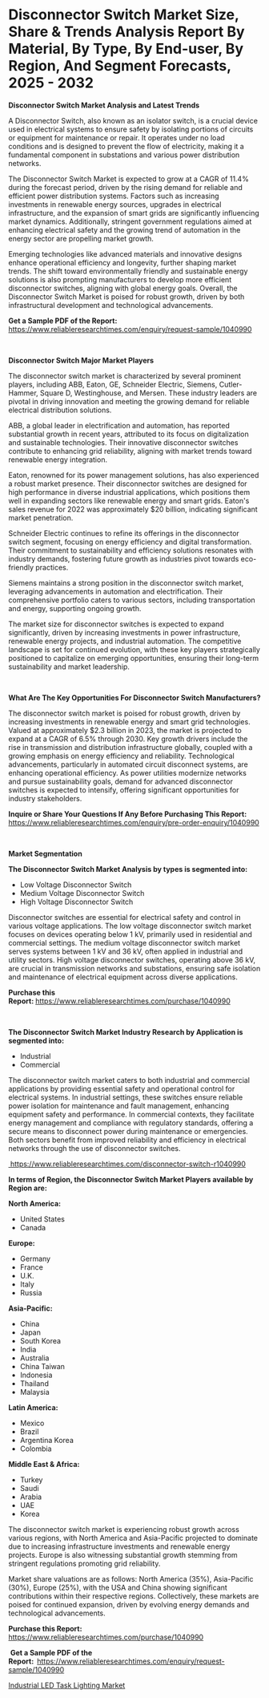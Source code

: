 <p><h1>Disconnector Switch Market Size, Share & Trends Analysis Report By Material, By Type, By End-user, By Region, And Segment Forecasts, 2025 - 2032</h1></p><p><strong>Disconnector Switch Market Analysis and Latest Trends</strong></p>
<p><p>A Disconnector Switch, also known as an isolator switch, is a crucial device used in electrical systems to ensure safety by isolating portions of circuits or equipment for maintenance or repair. It operates under no load conditions and is designed to prevent the flow of electricity, making it a fundamental component in substations and various power distribution networks.</p><p>The Disconnector Switch Market is expected to grow at a CAGR of 11.4% during the forecast period, driven by the rising demand for reliable and efficient power distribution systems. Factors such as increasing investments in renewable energy sources, upgrades in electrical infrastructure, and the expansion of smart grids are significantly influencing market dynamics. Additionally, stringent government regulations aimed at enhancing electrical safety and the growing trend of automation in the energy sector are propelling market growth.</p><p>Emerging technologies like advanced materials and innovative designs enhance operational efficiency and longevity, further shaping market trends. The shift toward environmentally friendly and sustainable energy solutions is also prompting manufacturers to develop more efficient disconnector switches, aligning with global energy goals. Overall, the Disconnector Switch Market is poised for robust growth, driven by both infrastructural development and technological advancements.</p></p>
<p><strong>Get a Sample PDF of the Report:&nbsp;</strong> <a href="https://www.reliableresearchtimes.com/enquiry/request-sample/1040990?utm_campaign=2105&utm_medium=2&utm_source=Github&utm_content=ia&utm_term=11022025&utm_id=disconnector-switch">https://www.reliableresearchtimes.com/enquiry/request-sample/1040990</a></p>
<p>&nbsp;</p>
<p><strong>Disconnector Switch Major Market Players</strong></p>
<p><p>The disconnector switch market is characterized by several prominent players, including ABB, Eaton, GE, Schneider Electric, Siemens, Cutler-Hammer, Square D, Westinghouse, and Mersen. These industry leaders are pivotal in driving innovation and meeting the growing demand for reliable electrical distribution solutions.</p><p>ABB, a global leader in electrification and automation, has reported substantial growth in recent years, attributed to its focus on digitalization and sustainable technologies. Their innovative disconnector switches contribute to enhancing grid reliability, aligning with market trends toward renewable energy integration.</p><p>Eaton, renowned for its power management solutions, has also experienced a robust market presence. Their disconnector switches are designed for high performance in diverse industrial applications, which positions them well in expanding sectors like renewable energy and smart grids. Eaton's sales revenue for 2022 was approximately $20 billion, indicating significant market penetration.</p><p>Schneider Electric continues to refine its offerings in the disconnector switch segment, focusing on energy efficiency and digital transformation. Their commitment to sustainability and efficiency solutions resonates with industry demands, fostering future growth as industries pivot towards eco-friendly practices.</p><p>Siemens maintains a strong position in the disconnector switch market, leveraging advancements in automation and electrification. Their comprehensive portfolio caters to various sectors, including transportation and energy, supporting ongoing growth.</p><p>The market size for disconnector switches is expected to expand significantly, driven by increasing investments in power infrastructure, renewable energy projects, and industrial automation. The competitive landscape is set for continued evolution, with these key players strategically positioned to capitalize on emerging opportunities, ensuring their long-term sustainability and market leadership.</p></p>
<p>&nbsp;</p>
<p><strong>What Are The Key Opportunities For Disconnector Switch Manufacturers?</strong></p>
<p><p>The disconnector switch market is poised for robust growth, driven by increasing investments in renewable energy and smart grid technologies. Valued at approximately $2.3 billion in 2023, the market is projected to expand at a CAGR of 6.5% through 2030. Key growth drivers include the rise in transmission and distribution infrastructure globally, coupled with a growing emphasis on energy efficiency and reliability. Technological advancements, particularly in automated circuit disconnect systems, are enhancing operational efficiency. As power utilities modernize networks and pursue sustainability goals, demand for advanced disconnector switches is expected to intensify, offering significant opportunities for industry stakeholders.</p></p>
<p><strong>Inquire or Share Your Questions If Any Before Purchasing This Report:</strong> <a href="https://www.reliableresearchtimes.com/enquiry/pre-order-enquiry/1040990?utm_campaign=2105&utm_medium=2&utm_source=Github&utm_content=ia&utm_term=11022025&utm_id=disconnector-switch">https://www.reliableresearchtimes.com/enquiry/pre-order-enquiry/1040990</a></p>
<p>&nbsp;</p>
<p><strong>Market Segmentation</strong></p>
<p><strong>The Disconnector Switch Market Analysis by types is segmented into:</strong></p>
<p><ul><li>Low Voltage Disconnector Switch</li><li>Medium Voltage Disconnector Switch</li><li>High Voltage Disconnector Switch</li></ul></p>
<p><p>Disconnector switches are essential for electrical safety and control in various voltage applications. The low voltage disconnector switch market focuses on devices operating below 1 kV, primarily used in residential and commercial settings. The medium voltage disconnector switch market serves systems between 1 kV and 36 kV, often applied in industrial and utility sectors. High voltage disconnector switches, operating above 36 kV, are crucial in transmission networks and substations, ensuring safe isolation and maintenance of electrical equipment across diverse applications.</p></p>
<p><strong>Purchase this Report:&nbsp;</strong><a href="https://www.reliableresearchtimes.com/purchase/1040990?utm_campaign=2105&utm_medium=2&utm_source=Github&utm_content=ia&utm_term=11022025&utm_id=disconnector-switch">https://www.reliableresearchtimes.com/purchase/1040990</a></p>
<p>&nbsp;</p>
<p><strong>The Disconnector Switch Market Industry Research by Application is segmented into:</strong></p>
<p><ul><li>Industrial</li><li>Commercial</li></ul></p>
<p><p>The disconnector switch market caters to both industrial and commercial applications by providing essential safety and operational control for electrical systems. In industrial settings, these switches ensure reliable power isolation for maintenance and fault management, enhancing equipment safety and performance. In commercial contexts, they facilitate energy management and compliance with regulatory standards, offering a secure means to disconnect power during maintenance or emergencies. Both sectors benefit from improved reliability and efficiency in electrical networks through the use of disconnector switches.</p></p>
<p><a href="https://www.reliableresearchtimes.com/disconnector-switch-r1040990?utm_campaign=2105&utm_medium=2&utm_source=Github&utm_content=ia&utm_term=11022025&utm_id=disconnector-switch">&nbsp;https://www.reliableresearchtimes.com/disconnector-switch-r1040990</a></p>
<p><strong>In terms of Region, the Disconnector Switch Market Players available by Region are:</strong></p>
<p>
    <p> <strong> North America: </strong>
        <ul>
            <li>United States</li>
            <li>Canada</li>
        </ul>
        </p> 
    <p> <strong> Europe: </strong>
        <ul>
            <li>Germany</li>
            <li>France</li>
            <li>U.K.</li>
            <li>Italy</li>
            <li>Russia</li>
        </ul>
        </p> 
    <p> <strong> Asia-Pacific: </strong>
        <ul>
            <li>China</li>
            <li>Japan</li>
            <li>South Korea</li>
            <li>India</li>
            <li>Australia</li>
            <li>China Taiwan</li>
            <li>Indonesia</li>
            <li>Thailand</li>
            <li>Malaysia</li>
        </ul>
        </p> 
    <p> <strong> Latin America: </strong>
        <ul>
            <li>Mexico</li>
            <li>Brazil</li>
            <li>Argentina Korea</li>
            <li>Colombia</li>
        </ul>
        </p> 
    <p> <strong> Middle East & Africa: </strong>
        <ul>
            <li>Turkey</li>
            <li>Saudi</li>
            <li>Arabia</li>
            <li>UAE</li>
            <li>Korea</li>
        </ul>
    </p>
    </p>
<p><p>The disconnector switch market is experiencing robust growth across various regions, with North America and Asia-Pacific projected to dominate due to increasing infrastructure investments and renewable energy projects. Europe is also witnessing substantial growth stemming from stringent regulations promoting grid reliability. </p><p>Market share valuations are as follows: North America (35%), Asia-Pacific (30%), Europe (25%), with the USA and China showing significant contributions within their respective regions. Collectively, these markets are poised for continued expansion, driven by evolving energy demands and technological advancements.</p></p>
<p><strong>Purchase this Report: </strong><a href="https://www.reliableresearchtimes.com/purchase/1040990?utm_campaign=2105&utm_medium=2&utm_source=Github&utm_content=ia&utm_term=11022025&utm_id=disconnector-switch">https://www.reliableresearchtimes.com/purchase/1040990</a></p>
<p>&nbsp;<strong>Get a Sample PDF of the Report:&nbsp;&nbsp;</strong><a href="https://www.reliableresearchtimes.com/enquiry/request-sample/1040990?utm_campaign=2105&utm_medium=2&utm_source=Github&utm_content=ia&utm_term=11022025&utm_id=disconnector-switch">https://www.reliableresearchtimes.com/enquiry/request-sample/1040990</a></p>
<p><strong></strong></p>
<p><p><a href="https://github.com/MariaWashington76/Market-Research-Report-List-1/blob/main/industrial-led-task-lighting-market.md?utm_campaign=2105&utm_medium=2&utm_source=Github&utm_content=ia&utm_term=11022025&utm_id=disconnector-switch">Industrial LED Task Lighting Market</a></p></p>